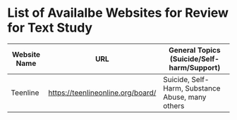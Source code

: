 
# List of Availalbe Websites for Review for Text Study

Website Name | URL          | General Topics (Suicide/Self-harm/Support)
------------ | ------------- | -------------------------------
Teenline |https://teenlineonline.org/board/ | Suicide, Self-Harm, Substance Abuse, many others
